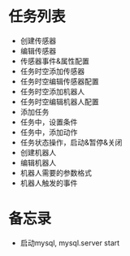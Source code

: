 # 任务列表

- 创建传感器
- 编辑传感器
- 传感器事件&属性配置
- 任务时空添加传感器
- 任务时空编辑传感器配置
- 任务时空添加机器人
- 任务时空编辑机器人配置
- 添加任务
- 任务中，设置条件
- 任务中，添加动作
- 任务状态操作，启动&暂停&关闭
- 创建机器人
- 编辑机器人
- 机器人需要的参数格式
- 机器人触发的事件

# 备忘录

- 启动mysql, mysql.server start
